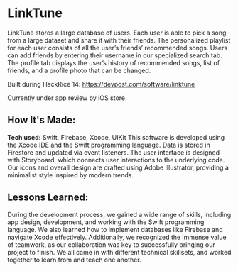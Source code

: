 # LinkTune
LinkTune stores a large database of users. Each user is able to pick a song from a large dataset and share it with their friends. The personalized playlist for each user consists of all the user’s friends’ recommended songs. Users can add friends by entering their username in our specialized search tab. The profile tab displays the user’s history of recommended songs, list of friends, and a profile photo that can be changed.

Built during HackRice 14:
https://devpost.com/software/linktune

Currently under app review by iOS store 

## How It's Made:

**Tech used:** Swift, Firebase, Xcode, UIKit
This software is developed using the Xcode IDE and the Swift programming language. Data is stored in Firestore and updated via event listeners. The user interface is designed with Storyboard, which connects user interactions to the underlying code. Our icons and overall design are crafted using Adobe Illustrator, providing a minimalist style inspired by modern trends.

## Lessons Learned:

During the development process, we gained a wide range of skills, including app design, development, and working with the Swift programming language. We also learned how to implement databases like Firebase and navigate Xcode effectively. Additionally, we recognized the immense value of teamwork, as our collaboration was key to successfully bringing our project to finish. We all came in with different technical skillsets, and worked together to learn from and teach one another.

